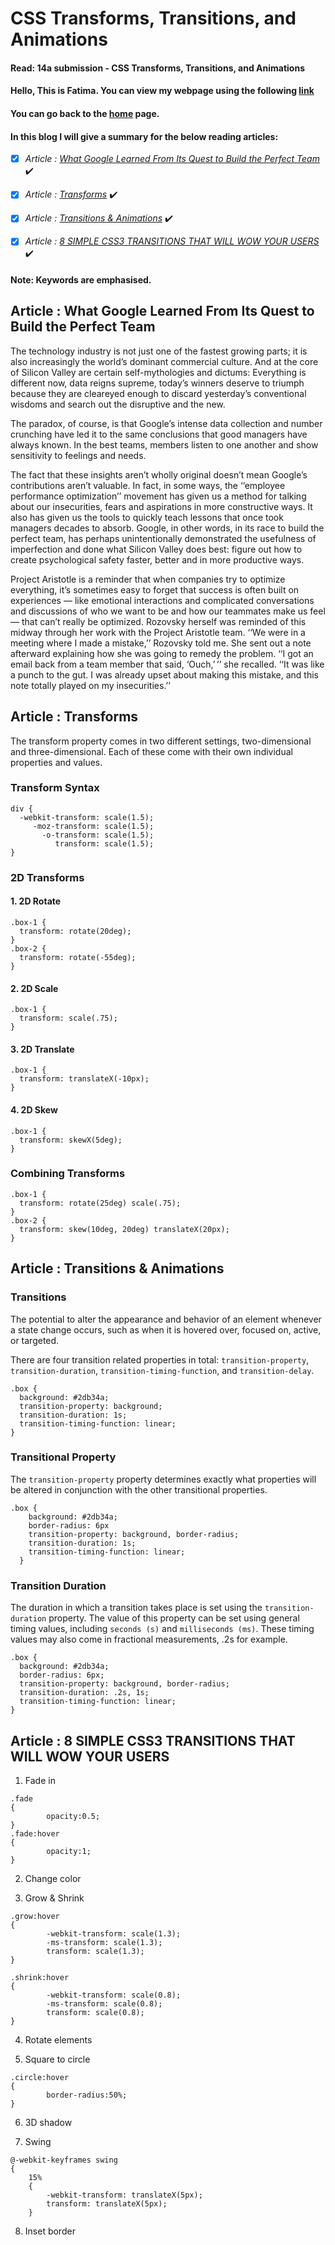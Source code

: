 # CSS Transforms, Transitions, and Animations
#### Read: 14a submission -  CSS Transforms, Transitions, and Animations

#### Hello, This is Fatima. You can view my webpage using the following [link](https://fati-ma.github.io/201-reading-notes/class-14a)
#### You can go back to the [home](https://fati-ma.github.io/201-reading-notes/) page.

#### In this blog I will give a summary for the below reading articles: 

- [x] *Article : [What Google Learned From Its Quest to Build the Perfect Team](https://www.nytimes.com/2016/02/28/magazine/what-google-learned-from-its-quest-to-build-the-perfect-team.html)* ✔️
- [x] *Article : [Transforms](https://learn.shayhowe.com/advanced-html-css/css-tra)* ✔️
- [x] *Article : [Transitions & Animations](https://learn.shayhowe.com/advanced-html-css/transitions-animations/)* ✔️
- [x] *Article : [8 SIMPLE CSS3 TRANSITIONS THAT WILL WOW YOUR USERS](http://www.webdesignerdepot.com/2014/05/8-simple-css3-transitions-that-will-wow-your-users)* ✔️


#### Note: Keywords are emphasised.

## Article : What Google Learned From Its Quest to Build the Perfect Team

The technology industry is not just one of the fastest growing parts; it is also increasingly the world’s dominant commercial culture. And at the core of Silicon Valley are certain self-mythologies and dictums: Everything is different now, data reigns supreme, today’s winners deserve to triumph because they are cleareyed enough to discard yesterday’s conventional wisdoms and search out the disruptive and the new.

The paradox, of course, is that Google’s intense data collection and number crunching have led it to the same conclusions that good managers have always known. In the best teams, members listen to one another and show sensitivity to feelings and needs.

The fact that these insights aren’t wholly original doesn’t mean Google’s contributions aren’t valuable. In fact, in some ways, the ‘‘employee performance optimization’’ movement has given us a method for talking about our insecurities, fears and aspirations in more constructive ways. It also has given us the tools to quickly teach lessons that once took managers decades to absorb. Google, in other words, in its race to build the perfect team, has perhaps unintentionally demonstrated the usefulness of imperfection and done what Silicon Valley does best: figure out how to create psychological safety faster, better and in more productive ways.

Project Aristotle is a reminder that when companies try to optimize everything, it’s sometimes easy to forget that success is often built on experiences — like emotional interactions and complicated conversations and discussions of who we want to be and how our teammates make us feel — that can’t really be optimized. Rozovsky herself was reminded of this midway through her work with the Project Aristotle team. ‘‘We were in a meeting where I made a mistake,’’ Rozovsky told me. She sent out a note afterward explaining how she was going to remedy the problem. ‘‘I got an email back from a team member that said, ‘Ouch,’ ’’ she recalled. ‘‘It was like a punch to the gut. I was already upset about making this mistake, and this note totally played on my insecurities.’’


## Article : Transforms

The transform property comes in two different settings, two-dimensional and three-dimensional. Each of these come with their own individual properties and values.

### Transform Syntax

```
div {
  -webkit-transform: scale(1.5);
     -moz-transform: scale(1.5);
       -o-transform: scale(1.5);
          transform: scale(1.5);
}

```

### 2D Transforms

#### 1. 2D Rotate

```
.box-1 {
  transform: rotate(20deg);
}
.box-2 {
  transform: rotate(-55deg);
}
```

#### 2. 2D Scale

```
.box-1 {
  transform: scale(.75);
}
```

#### 3. 2D Translate

```
.box-1 {
  transform: translateX(-10px);
}
```

#### 4. 2D Skew

```
.box-1 {
  transform: skewX(5deg);
}
```

### Combining Transforms

```
.box-1 {
  transform: rotate(25deg) scale(.75);
}
.box-2 {
  transform: skew(10deg, 20deg) translateX(20px);
}
```


## Article : Transitions & Animations

### Transitions

The potential to alter the appearance and behavior of an element whenever a state change occurs, such as when it is hovered over, focused on, active, or targeted.

There are four transition related properties in total:
`transition-property`, `transition-duration`, `transition-timing-function`, and `transition-delay`.

```
.box {
  background: #2db34a;
  transition-property: background;
  transition-duration: 1s;
  transition-timing-function: linear;
}
```

### Transitional Property

The `transition-property` property determines exactly what properties will be altered in conjunction with the other transitional properties.

```
.box {
    background: #2db34a;
    border-radius: 6px
    transition-property: background, border-radius;
    transition-duration: 1s;
    transition-timing-function: linear;
  }
```

### Transition Duration

The duration in which a transition takes place is set using the `transition-duration` property. The value of this property can be set using general timing values, including `seconds (s)` and `milliseconds (ms)`. These timing values may also come in fractional measurements, .2s for example.

```
.box {
  background: #2db34a;
  border-radius: 6px;
  transition-property: background, border-radius;
  transition-duration: .2s, 1s;
  transition-timing-function: linear;
}
```


## Article : 8 SIMPLE CSS3 TRANSITIONS THAT WILL WOW YOUR USERS

1. Fade in

```
.fade
{
        opacity:0.5;
}
.fade:hover
{
        opacity:1;
}
```

2. Change color

3. Grow & Shrink

```
.grow:hover
{
        -webkit-transform: scale(1.3);
        -ms-transform: scale(1.3);
        transform: scale(1.3);
}
```

```
.shrink:hover
{
        -webkit-transform: scale(0.8);
        -ms-transform: scale(0.8);
        transform: scale(0.8);
}
```

4. Rotate elements

5. Square to circle

```
.circle:hover
{
        border-radius:50%;
}
```

6. 3D shadow

7. Swing

```
@-webkit-keyframes swing
{
    15%
    {
        -webkit-transform: translateX(5px);
        transform: translateX(5px);
    }
```

8. Inset border














